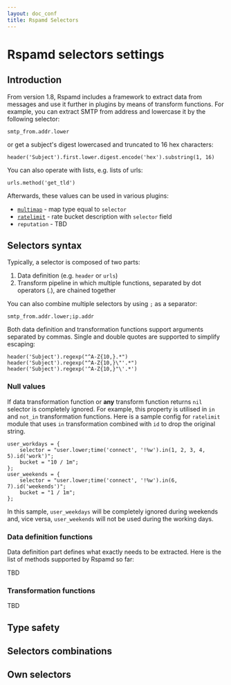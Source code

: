 ```yaml
---
layout: doc_conf
title: Rspamd Selectors
---
```


# Rspamd selectors settings

## Introduction

From version 1.8, Rspamd includes a framework to extract data from messages and use it further in plugins by means of transform functions. For example, you can extract SMTP from address and lowercase it by the following selector:

```
smtp_from.addr.lower
```

or get a subject's digest lowercased and truncated to 16 hex characters:

```
header('Subject').first.lower.digest.encode('hex').substring(1, 16)
```

You can also operate with lists, e.g. lists of urls:

```
urls.method('get_tld')
```

Afterwards, these values can be used in various plugins:

* [`multimap`](../modules/multimap.html) - map type equal to `selector`
* [`ratelimit`](../modules/ratelimit.html) - rate bucket description with `selector` field
* `reputation` - TBD

## Selectors syntax

Typically, a selector is composed of two parts:

1. Data definition (e.g. `header` or `urls`)
2. Transform pipeline in which multiple functions, separated by dot operators (.), are chained together

You can also combine multiple selectors by using `;` as a separator:

```
smtp_from.addr.lower;ip.addr
```

Both data definition and transformation functions support arguments separated by commas. Single and double quotes are supported to simplify escaping:

```
header('Subject').regexp("^A-Z{10,}.*")
header('Subject').regexp("^A-Z{10,}\"'.*")
header('Subject').regexp('^A-Z{10,}"\'.*')
```

### Null values

If data transformation function or **any** transform function returns `nil` selector is completely ignored. For example, this property is utilised in `in` and `not_in` transformation functions. Here is a sample config for `ratelimit` module that uses `in` transformation combined with `id` to drop the original string.

```
user_workdays = {
    selector = "user.lower;time('connect', '!%w').in(1, 2, 3, 4, 5).id('work')";
    bucket = "10 / 1m";
};
user_weekends = {
    selector = "user.lower;time('connect', '!%w').in(6, 7).id('weekends')";
    bucket = "1 / 1m";
};
```

In this sample, `user_weekdays` will be completely ignored during weekends and, vice versa, `user_weekends` will not be used during the working days.

### Data definition functions

Data definition part defines what exactly needs to be extracted. Here is the list of methods supported by Rspamd so far:

TBD

### Transformation functions

TBD

## Type safety

## Selectors combinations

## Own selectors

